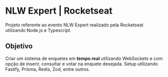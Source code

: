 # NLW Expert | Rocketseat

Projeto referente ao evento NLW Expert realizado pela Rocketseat utilizando Node.js e Typescript.

## Objetivo

Criar um sistema de enquetes em **tempo real** utilizando WebSockets e com opção de inserir, consultar e votar na enquete desejada. Setup utilizando Fastify, Prisma, Redis, Zod, entre outros.
